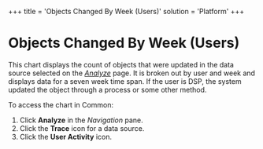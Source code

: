 +++
title = 'Objects Changed By Week (Users)'
solution = 'Platform'
+++

# Objects Changed By Week (Users)

This chart displays the count of objects that were updated in the data
source selected on the *[Analyze](Analyze.htm)* page. It is broken out
by user and week and displays data for a seven week time span. If the
user is DSP, the system updated the object through a process or some
other method.

To access the chart in Common:

1.  Click **Analyze** in the *Navigation* pane.
2.  Click the **Trace** icon for a data source.
3.  Click the **User Activity** icon.
